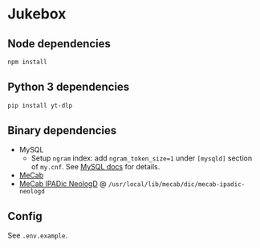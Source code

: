 # Jukebox

## Node dependencies

```bash
npm install
```

## Python 3 dependencies

```bash
pip install yt-dlp
```

<!--
## Python 3 dependencies

```bash
pip install pytimeparse pymusic-dl click  # pending dropping due to bad support
```
-->

## Binary dependencies

- MySQL
  - Setup `ngram` index: add `ngram_token_size=1` under `[mysqld]` section of
    `my.cnf`. See
    [MySQL docs](https://dev.mysql.com/doc/refman/8.0/en/fulltext-search-ngram.html)
    for details.
- [MeCab](https://taku910.github.io/mecab/)
- [MeCab IPADic NeologD](https://github.com/neologd/mecab-ipadic-neologd) @
  `/usr/local/lib/mecab/dic/mecab-ipadic-neologd`

<!--
## Music downloader dependencies
### Install
- Install `go` and `git`

```bash
go get -u github.com/winterssy/mxget
git clone https://github.com:jsososo/QQMusicApi.git
cd QQMusicApi
npm install
```

### Serve
```bash
mxget serve  # serving on port 8080
```

```bash
cd QQMusicApi
./startup.py  # serving on port 3300
```
-->

<!--
 yarn run concurrently "~/go/bin/mxget serve" "~/Codebase/QQMusicApi/startup.py" -n mxget,qq
 -->

<!--
<details>
<summary>Content of <code>startup.py</code></summary>

Save the file next to `bin` under `QQMusicApi`.

```py
#!/usr/bin/env python3
import requests
import os
import time
import subprocess
from pathlib import Path


resp_json = requests.get("https://api.qq.jsososo.com/user/cookie",
                         headers={"user-agent": "Chrome/99.98.87 Windows 10"}).json()

cookies = resp_json["data"]["userCookie"]
cookie_str = "; ".join([f"{k}={v}" for k, v in cookies.items()])

qq = cookies["uin"]
print("Cookie str:", cookie_str)
print("QQ from demo API:", qq)

env_copy = os.environ.copy()
env_copy["qq"] = qq
proc = subprocess.Popen(["node", f"{Path(__file__).resolve().parent}/bin/www"], env=env_copy)

time.sleep(2)
resp = requests.post("http://localhost:3300/user/setCookie", json={"data": cookie_str})
print("Set cookies resp:", resp)

try:
    proc.wait()
except KeyboardInterrupt:
    proc.terminate()
    proc.wait()
```

</details>
-->

## Config

See `.env.example`.
